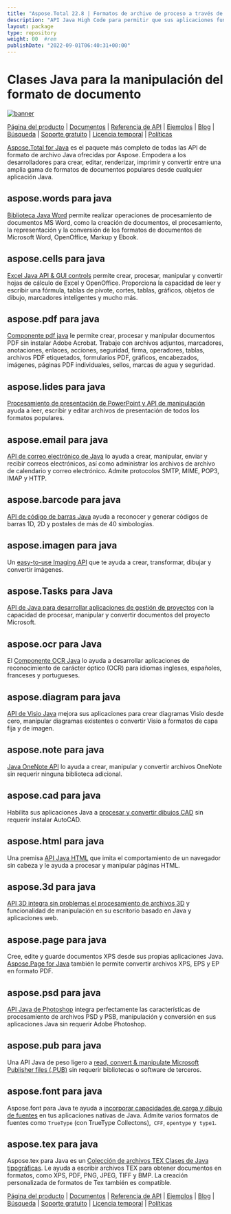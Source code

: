 ```yaml
---
title: "Aspose.Total 22.8 | Formatos de archivo de proceso a través de bibliotecas Java" 
description: "API Java High Code para permitir que sus aplicaciones funcionen con formatos de archivo de Microsoft Word, Excel, PowerPoint, Outlook, OneNote, 3D, CAD, PDF, SIG, correo electrónico, HTML, etc." 
layout: package
type: repository
weight: 00	#rem
publishDate: "2022-09-01T06:40:31+00:00"
---
```


# Clases Java para la manipulación del formato de documento
[![banner](../aspose_total-for-java-banner.png)](./)

[Página del producto](https://products.aspose.com/total/java/) | [Documentos](https://docs.aspose.com/total/java/) | [Referencia de API](https://apireference.aspose.com/) | [Ejemplos](http://aspose.github.io) | [Blog](https://blog.aspose.com/category/total/) | [Búsqueda](https://search.aspose.com/) | [Soporte gratuito](https://forum.aspose.com/) | [Licencia temporal](https://purchase.aspose.com/temporary-license) | [Políticas](https://purchase.aspose.com/policies)

[Aspose.Total for Java](https://docs.aspose.com/total/java/) es el paquete más completo de todas las API de formato de archivo Java ofrecidas por Aspose. Empodera a los desarrolladores para crear, editar, renderizar, imprimir y convertir entre una amplia gama de formatos de documentos populares desde cualquier aplicación Java.

## aspose.words para java

[Biblioteca Java Word](https://products.aspose.com/words/java/) permite realizar operaciones de procesamiento de documentos MS Word, como la creación de documentos, el procesamiento, la representación y la conversión de los formatos de documentos de Microsoft Word, OpenOffice, Markup y Ebook.

## aspose.cells para java

[Excel Java API & GUI controls](https://products.aspose.com/cells/java/) permite crear, procesar, manipular y convertir hojas de cálculo de Excel y OpenOffice. Proporciona la capacidad de leer y escribir una fórmula, tablas de pivote, cortes, tablas, gráficos, objetos de dibujo, marcadores inteligentes y mucho más.

## aspose.pdf para java

[Componente pdf java](https://products.aspose.com/pdf/java/) le permite crear, procesar y manipular documentos PDF sin instalar Adobe Acrobat. Trabaje con archivos adjuntos, marcadores, anotaciones, enlaces, acciones, seguridad, firma, operadores, tablas, archivos PDF etiquetados, formularios PDF, gráficos, encabezados, imágenes, páginas PDF individuales, sellos, marcas de agua y seguridad.

## aspose.lides para java

[Procesamiento de presentación de PowerPoint y API de manipulación](https://products.aspose.com/slides/java/) ayuda a leer, escribir y editar archivos de presentación de todos los formatos populares.

## aspose.email para java

[API de correo electrónico de Java](https://products.aspose.com/email/java/) lo ayuda a crear, manipular, enviar y recibir correos electrónicos, así como administrar los archivos de archivo de calendario y correo electrónico. Admite protocolos SMTP, MIME, POP3, IMAP y HTTP.

## aspose.barcode para java

[API de código de barras Java](https://products.aspose.com/barcode/java/) ayuda a reconocer y generar códigos de barras 1D, 2D y postales de más de 40 simbologías.

## aspose.imagen para java

Un [easy-to-use Imaging API](https://products.aspose.com/imaging/java/) que te ayuda a crear, transformar, dibujar y convertir imágenes.

## aspose.Tasks para Java

[API de Java para desarrollar aplicaciones de gestión de proyectos](https://products.aspose.com/tasks/java/) con la capacidad de procesar, manipular y convertir documentos del proyecto Microsoft.

## aspose.ocr para Java

El [Componente OCR Java](https://products.aspose.com/ocr/java/) lo ayuda a desarrollar aplicaciones de reconocimiento de carácter óptico (OCR) para idiomas ingleses, españoles, franceses y portugueses.

## aspose.diagram para java

[API de Visio Java](https://products.aspose.com/diagram/java/) mejora sus aplicaciones para crear diagramas Visio desde cero, manipular diagramas existentes o convertir Visio a formatos de capa fija y de imagen.

## aspose.note para java

[Java OneNote API](https://products.aspose.com/note/java/) lo ayuda a crear, manipular y convertir archivos OneNote sin requerir ninguna biblioteca adicional.

## aspose.cad para java

Habilita sus aplicaciones Java a [procesar y convertir dibujos CAD](https://products.aspose.com/cad/java/) ​​sin requerir instalar AutoCAD.

## aspose.html para java

Una premisa [API Java HTML](https://products.aspose.com/html/java/) que imita el comportamiento de un navegador sin cabeza y le ayuda a procesar y manipular páginas HTML.

## aspose.3d para java

[API 3D integra sin problemas el procesamiento de archivos 3D](https://products.aspose.com/3d/java/) y funcionalidad de manipulación en su escritorio basado en Java y aplicaciones web.

## aspose.page para java

Cree, edite y guarde documentos XPS desde sus propias aplicaciones Java. [Aspose.Page for Java](https://products.aspose.com/page/java/) también le permite convertir archivos XPS, EPS y EP en formato PDF.

## aspose.psd para java

[API Java de Photoshop](https://products.aspose.com/psd/java/) integra perfectamente las características de procesamiento de archivos PSD y PSB, manipulación y conversión en sus aplicaciones Java sin requerir Adobe Photoshop.

## aspose.pub para java

Una API Java de peso ligero a [read, convert & manipulate Microsoft Publisher files (.PUB)](https://products.aspose.com/pub/java/) sin requerir bibliotecas o software de terceros.

## aspose.font para java

Aspose.font para Java te ayuda a [incorporar capacidades de carga y dibujo de fuentes](https://products.aspose.com/font/java/) en tus aplicaciones nativas de Java. Admite varios formatos de fuentes como `TrueType` (con TrueType Collectons),` CFF`, `opentype` y` type1`.

## aspose.tex para java

Aspose.tex para Java es un [Colección de archivos TEX Clases de Java tipográficas](https://products.aspose.com/tex/java/). Le ayuda a escribir archivos TEX para obtener documentos en formatos, como XPS, PDF, PNG, JPEG, TIFF y BMP. La creación personalizada de formatos de Tex también es compatible.

[Página del producto](https://products.aspose.com/total/java/) | [Documentos](https://docs.aspose.com/total/java/) | [Referencia de API](https://apireference.aspose.com/) | [Ejemplos](http://aspose.github.io) | [Blog](https://blog.aspose.com/category/total/) | [Búsqueda](https://search.aspose.com/) | [Soporte gratuito](https://forum.aspose.com/) | [Licencia temporal](https://purchase.aspose.com/temporary-license) | [Políticas](https://purchase.aspose.com/policies)
